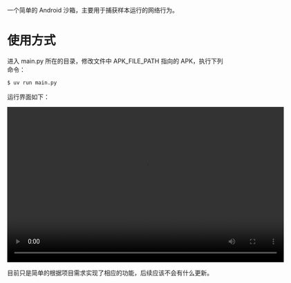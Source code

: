 一个简单的 Android 沙箱，主要用于捕获样本运行的网络行为。

# 使用方式

进入 main.py 所在的目录，修改文件中 APK_FILE_PATH 指向的 APK，执行下列命令：

```bash
$ uv run main.py
```
运行界面如下：

<video width="640" height="360" controls>
  <source src="assets/video.mp4" type="video/mp4">
</video>

目前只是简单的根据项目需求实现了相应的功能，后续应该不会有什么更新。